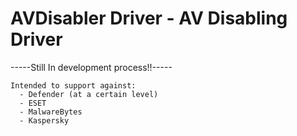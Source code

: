 # AVDisabler Driver - AV Disabling Driver

-----Still In development process!!-----

    Intended to support against:
      - Defender (at a certain level)
      - ESET
      - MalwareBytes
      - Kaspersky
